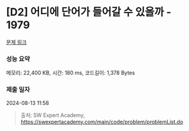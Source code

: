 # [D2] 어디에 단어가 들어갈 수 있을까 - 1979 

[문제 링크](https://swexpertacademy.com/main/code/problem/problemDetail.do?contestProbId=AV5PuPq6AaQDFAUq) 

### 성능 요약

메모리: 22,400 KB, 시간: 180 ms, 코드길이: 1,378 Bytes

### 제출 일자

2024-08-13 11:58



> 출처: SW Expert Academy, https://swexpertacademy.com/main/code/problem/problemList.do